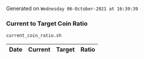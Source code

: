 Generated on `Wednesday 06-October-2021 at 16:39:39`

### Current to Target Coin Ratio
`current_coin_ratio.sh`

Date|Current|Target|Ratio
---|---|---|---
